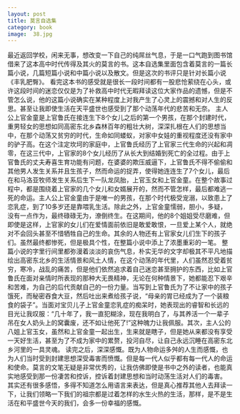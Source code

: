 ```yaml
---
layout: post
title: 莫言自选集
category: book
image:  38.jpg
---
```

最近返回学校，闲来无事，想改变一下自己的纯屌丝气息，于是一口气跑到图书馆借来了这本高中时代传得及其火的莫言的书。这本自选集里面包含着莫言的一篇长篇小说，几篇短篇小说和中篇小说以及散文。但是这次的书评只是针对长篇小说《丰乳肥臀》。
看完这本书的感受就是很长一段时间都有一股悲怆萦绕在心头，或许这段时间的迷恋仅仅是为了补救高中时代无暇拜读这位大家作品的遗憾，但是不管怎么说，他的这篇小说确实在某种程度上对我产生了心灵上的震撼和对人生的反思。甚至让我即使生活在天平盛世也感受到了那个动荡年代的悲苦和无奈。
主人公上官金童是上官鲁氏在接连生下8个女儿之后的第一个男孩，在那个封建时代，重男轻女的思想如同高密东北乡森林百年的粗壮大树，深深扎根在人们的思想当中，在那个动荡又贫穷的时代，生命如同蝼蚁，对家中女娃的重视程度还没有家中的驴子高。在这个注定坎坷的家庭中，上官鲁氏经历了上官家三代生命的兴起和凋零，在这三代中，上官家的8个女儿经历了从长大到结婚到死亡的全过程。由于上官鲁氏的丈夫寿喜生育功能有问题，在婆婆的欺压威逼下，上官鲁氏不得不偷偷和其他男人发生关系并且生孩子，然而命运的捉弄，使得她连连生了7个女儿，最后在和马洛亚牧师发生关系后生下一队龙凤胎，上官玉女和上官金童。在整个故事过程中，都是围绕着上官家的几个女儿和女婿展开的，然而不管怎样，最后都难逃一死的命运。主人公上官金童由于是唯一的男孩，在那个时代极受宠溺，以致患上了恋乳症，到了10多岁还是靠喂乳生活。除此之外，上官金童懦弱，胆小，多疑，没有一点作为，最终碌碌无为，潦倒终生。在这期间，他的8个姐姐受尽磨难，但即使是这样，上官家的女儿们在爱情面前依旧是敢爱敢恨，一旦爱上某个人，就绝对不会回头甚至不惜牺牲自己的生命。其余的人物还有上官家女儿们生下的孩子们。虽然最终都惨死，但是极具个性，在整篇小说中添上了浓墨重彩的一笔。
整篇小说的字里行间里都弥漫着淡淡的哀伤气息，朴实无华的文字却极其不平凡地描绘出高密东北乡的生活情景和风土人情，在这个动荡的年代里，人们虽然忍受着贫穷，寒冷，战乱的痛苦，但是他们依然追求着自己迷恋甚至拥护的东西，比如上官鲁氏在面对亲情时所表现的那种大无畏精神，无论在何种情景下，她都能忍下艰辛和苦难，为自己的后代贡献自己的一份力量。当写到上官鲁氏为了不让家中的孩子饿死，而秘密吞食大豆，然后吐出来煮给孩子说，“母亲的胃已经成为了一个装粮食的袋子”。当面对宝贝儿子上官金童恋乳症的痴呆时，她表现出的睿智和长远的目光让我叹服：“几十年了，我一直犯糊涂，现在我明白了，与其养活一个一辈子吊在女人奶头上的窝囊废，还不如让他死了!”这种魄力让我佩服。其次，主人公的八姐上官玉女，虽然和上官金童一起出生，生来就是瞎子，但是她从来都没有享受一天好生活，甚至为了不成为家中的累赘，投河自尽，让自己永远沉睡在高密东北乡河里的一具灵魂。
读完之后，深深感慨。既为人物命运多舛的人生而感慨，也为人们当时受到封建思想深受毒害而愤慨。但是每一代人似乎都有每一代人的命运和使命。莫言的文笔无疑是非常优秀的，让我仿佛即使是书中之外的读者，也能真实地感受到那一份凄苦和控诉，控诉着封建思想和当时动荡生活对人们的毒害。
其实还有很多感悟，多得不知道怎么用语言来表达，但是真心推荐其他人去拜读一下，让我们领略一下我们的祖宗都是过着怎样的水生火热的生活，那样，是不是生活在和平盛世今天的我们，会多一份幸福的感慨。